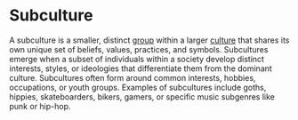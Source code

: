 # Subculture

A subculture is a smaller, distinct [group](/docs/glossary/group) within a larger [culture](/docs/glossary/culture) that shares its own unique set of beliefs, values, practices, and symbols. Subcultures emerge when a subset of individuals within a society develop distinct interests, styles, or ideologies that differentiate them from the dominant culture. Subcultures often form around common interests, hobbies, occupations, or youth groups. Examples of subcultures include goths, hippies, skateboarders, bikers, gamers, or specific music subgenres like punk or hip-hop.